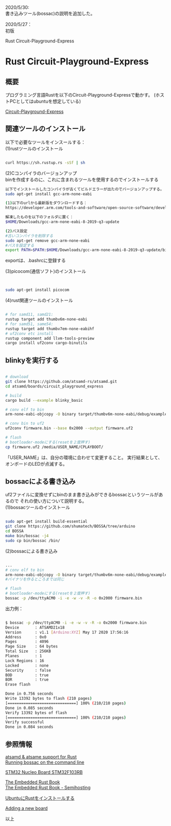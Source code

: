 
2020/5/30:  
書き込みツール(bossac)の説明を追加した。  

2020/5/27：  
初版

Rust Circuit-Playground-Express
# Rust Circuit-Playground-Express

## 概要
プログラミング言語Rustを以下のCircuit-Playground-Expressで動かす。
(ホストPCとしてはubuntuを想定している)

[Circuit-Playground-Express](https://www.switch-science.com/catalog/3666/)   

## 関連ツールのインストール
以下で必要なツールをインスールする：  
(1)rustツールのインストール
```bash

curl https://sh.rustup.rs -sSf | sh
```

(2)Cコンパイラのバージョンアップ   
binを作成するのに、これに含まれるツールを使用するのでインストールする
```bash
以下でインストールしたコンパイラが古くてビルドエラーが出たのでバージョンアップする。
sudo apt-get install gcc-arm-none-eabi

(1)以下のurlから最新版をダウンロードする：
https://developer.arm.com/tools-and-software/open-source-software/developer-tools/gnu-toolchain/gnu-rm/downloads

解凍したものを以下のフォルダに置く：
$HOME/Downloads/gcc-arm-none-eabi-8-2019-q3-update

(2)パス設定
#古いコンパイラを削除する
sudo apt-get remove gcc-arm-none-eabi
#パスを設定する
export PATH=$PATH:$HOME/Downloads/gcc-arm-none-eabi-8-2019-q3-update/bin

```
exportは、.bashrcに登録する

(3)picocom(通信ソフト)のインストール
```bash


sudo apt-get install picocom

```

(4)rust関連ツールのインストール
```bash

# for samd11, samd21:
rustup target add thumbv6m-none-eabi
# for samd51, same54:
rustup target add thumbv7em-none-eabihf
# uf2conv etc install
rustup component add llvm-tools-preview
cargo install uf2conv cargo-binutils
```

## blinkyを実行する
```bash

# download
git clone https://github.com/atsamd-rs/atsamd.git
cd atsamd/boards/circuit_playground_express

# build
cargo build --example blinky_basic

# conv elf to bin
arm-none-eabi-objcopy -O binary target/thumbv6m-none-eabi/debug/examples/blinky_basic firmware.bin

# conv bin to uf2
uf2conv firmware.bin --base 0x2000 --output firmware.uf2

# flash
# bootloader-modeにする(resetを２度押す)
cp firmware.uf2 /media/USER_NAME/CPLAYBOOT/

```
「USER_NAME」は、自分の環境に合わせて変更すること。
実行結果として、オンボードのLEDが点滅する。

## bossacによる書き込み
uf2ファイルに変換せずにbinのまま書き込みができるbossacというツールがあるので
それの使い方について説明する。   
(1)bossacツールのインストール
```bash

sudo apt-get install build-essential
git clone https://github.com/shumatech/BOSSA/tree/arduino
cd BOSSA
make bin/bossac -j4
sudo cp bin/bossac /bin/
```

(2)bossacによる書き込み
```bash

...
# conv elf to bin
arm-none-eabi-objcopy -O binary target/thumbv6m-none-eabi/debug/examples/blinky_basic firmware.bin
#バイナリを作るところまでは同じ

# flash
# bootloader-modeにする(resetを２度押す)
bossac -p /dev/ttyACM0 -i -e -w -v -R -o 0x2000 firmware.bin

```
出力例：
```bash

$ bossac -p /dev/ttyACM0 -i -e -w -v -R -o 0x2000 firmware.bin
Device       : ATSAMD21x18
Version      : v1.1 [Arduino:XYZ] May 17 2020 17:56:16
Address      : 0x0
Pages        : 4096
Page Size    : 64 bytes
Total Size   : 256KB
Planes       : 1
Lock Regions : 16
Locked       : none
Security     : false
BOD          : true
BOR          : true
Erase flash

Done in 0.756 seconds
Write 13392 bytes to flash (210 pages)
[==============================] 100% (210/210 pages)
Done in 0.085 seconds
Verify 13392 bytes of flash
[==============================] 100% (210/210 pages)
Verify successful
Done in 0.084 seconds
```


## 参照情報

[atsamd & atsame support for Rust](https://github.com/atsamd-rs/atsamd)  
[Running bossac on the command line](https://learn.adafruit.com/adafruit-feather-m0-express-designed-for-circuit-python-circuitpython/uf2-bootloader-details)   

[STM32 Nucleo Board STM32F103RB](http://akizukidenshi.com/catalog/g/gM-07724/)   

[The Embedded Rust Book](https://rust-embedded.github.io/book/intro/index.html)  
[The Embedded Rust Book - Semihosting](https://rust-embedded.github.io/book/start/semihosting.html)  

[UbuntuにRustをインストールする](https://qiita.com/yoshiyasu1111/items/0c3d08658560d4b91431)   

[Adding a new board](https://github.com/atsamd-rs/atsamd/wiki/Adding-a-new-board)  


以上
